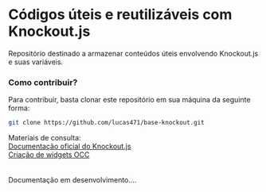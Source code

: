 # Códigos úteis e reutilizáveis com Knockout.js

Repositório destinado a armazenar conteúdos úteis envolvendo Knockout.js e suas variáveis.


### Como contribuir?

Para contribuir, basta clonar este repositório em sua máquina da seguinte forma:

```sh
git clone https://github.com/lucas471/base-knockout.git
```

Materiais de consulta:
<br>
<a target="blank" href="http://knockoutjs.com/documentation/introduction.html">Documentação oficial do Knockout.js</a>
<br>
<a target="blank" href="https://docs.oracle.com/cd/E95861_01/Cloud.18B/WidgetDev/html/index.html">Criação de widgets OCC</a>
<br>
<br>
<br>
Documentação em desenvolvimento....
